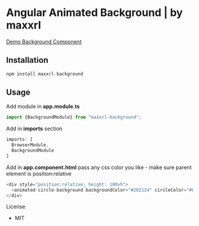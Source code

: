 # Angular Animated Background | by maxxrl
[Demo Background Component](https://maxxrl.github.io/background-demo/)

## Installation

```javascript
npm install maxxrl-background
```

## Usage
Add module in **app.module.ts**

```javascript
import {BackgroundModule} from "maxxrl-background";
```
Add in **imports** section

```javascript
imports: [
  BrowserModule,
  BackgroundModule
]
```
Add in **app.component.html** pass any css color you like - make sure parent element is position:relative
```javascript
<div style="position:relative; height: 100vh">
  <animated-circle-background backgroundColor="#202124" circleColor="#FFFFFF33"></animated-circle-background>
</div>
```

License
- MIT

